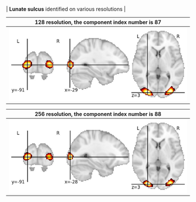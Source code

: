 


| **Lunate sulcus** identified on various resolutions |

| 128 resolution, the component index number is 87|  
|:---:|  
| ![Component 128](../128/final/87.jpg "From component 128: Lunate sulcus") |

| 256 resolution, the component index number is 88|  
|:---:|  
| ![Component 256](../256/final/88.jpg "From component 256: Lunate sulcus") |